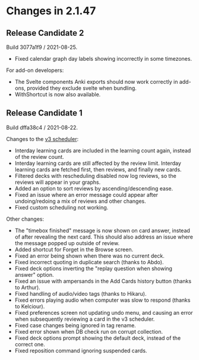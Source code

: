# Changes in 2.1.47

## Release Candidate 2

Build 3077a1f9 / 2021-08-25.

- Fixed calendar graph day labels showing incorrectly in some timezones.

For add-on developers:

- The Svelte components Anki exports should now work correctly in add-ons,
  provided they exclude svelte when bundling.
- WithShortcut is now also available.

## Release Candidate 1

Build dffa38c4 / 2021-08-22.

Changes to the [v3 scheduler](https://faqs.ankiweb.net/the-2021-scheduler.html):

- Interday learning cards are included in the learning count again, instead of
  the review count.
- Interday learning cards are still affected by the review limit. Interday
  learning cards are fetched first, then reviews, and finally new cards.
- Filtered decks with rescheduling disabled now log reviews, so the reviews will
  appear in your graphs.
- Added an option to sort reviews by ascending/descending ease.
- Fixed an issue where an error message could appear after undoing/redoing a mix
  of reviews and other changes.
- Fixed custom scheduling not working.

Other changes:

- The "timebox finished" message is now shown on card answer, instead of after
  revealing the next card. This should also address an issue where the message
  popped up outside of review.
- Added shortcut for Forget in the Browse screen.
- Fixed an error being shown when there was no current deck.
- Fixed incorrect quoting in duplicate search (thanks to Abdo).
- Fixed deck options inverting the "replay question when showing answer" option.
- Fixed an issue with ampersands in the Add Cards history button (thanks to
  Arthur).
- Fixed handling of audio/video tags (thanks to Hikaru).
- Fixed errors playing audio when computer was slow to respond (thanks to
  Kelciour).
- Fixed preferences screen not updating undo menu, and causing an error when
  subsequently reviewing a card in the v3 scheduler.
- Fixed case changes being ignored in tag rename.
- Fixed error shown when DB check run on corrupt collection.
- Fixed deck options prompt showing the default deck, instead of the correct
  one.
- Fixed reposition command ignoring suspended cards.
